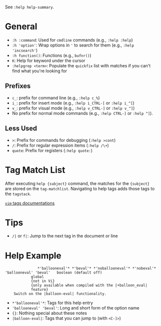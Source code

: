 See `:help help-summary`.

# General

- `:h :command`: Used for `cmdline` commands (e.g., `:help :help`)
- `:h 'option'`: Wrap options in `'` to search for them (e.g., `:help 'incsearch'`)
- `:h function()`: Functions (e.g., `bufnr()`)
- `K`: Help for keyword under the cursor
- `:helpgrep <term>`: Populate the `quickfix` list with matches if you can't find what you're looking for

## Prefixes

- `c_`: prefix for command line (e.g., `:help c_%`)
- `i_`: prefix for insert mode (e.g., `:help i_CTRL-[` or `:help i_^[`)
- `v_`: prefix for visual mode (e.g., `:help v_CTRL-]` or `:help v_^]`)
- No prefix for normal mode commands (e.g., `:help CTRL-]` or `:help ^]`).

## Less Used

- `>`: Prefix for commands for debugging (`:help >cont`)
- `/`: Prefix for regular expression items (`:help /\+`)
- `quote`: Prefix for registers (`:help quote:`)

# Tag Match List

After executing `help {subject}` command, the matches for the `{subject}` are stored on the `tag-matchlist`. Navigating to help tags adds those tags to the `tagstack`. 

[`vim` tags documentations](vim-tags.md)

# Tips

* `/|` or `f|`: Jump to the next tag in the document or line

# Help Example

			       *'ballooneval'* *'beval'* *'noballooneval'* *'nobeval'*
	'ballooneval' 'beval'	boolean	(default off)
				global
				{not in Vi}
				{only available when compiled with the |+balloon_eval|
				feature}
		Switch on the |balloon-eval| functionality.

- `*'ballooneval'*`: Tags for this help entry
- `'ballooneval' 'beval'`: Long and short form of the option name
- `{}`: Nothing special about these notes
- `|balloon-eval|`: Tags that you can jump to (with `<C-]>`)
